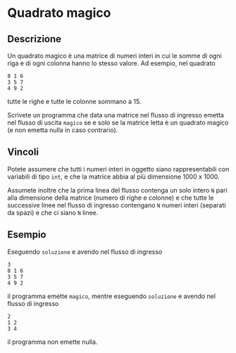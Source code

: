 Quadrato magico
===============

Descrizione
-----------

Un quadrato magico è una matrice di numeri interi in cui le somme di ogni riga e
di ogni colonna hanno lo stesso valore. Ad esempio, nel quadrato

    8 1 6
    3 5 7
    4 9 2

tutte le righe e tutte le colonne sommano a 15.

Scrivete un programma che data una matrice nel flusso di ingresso emetta nel
flusso di uscita `magico` se e solo se la matrice letta è un quadrato magico (e
non emetta nulla in caso contrario).


Vincoli
-------

Potete assumere che tutti i numeri interi in oggetto siano rappresentabili con
variabili di tipo `int`, e che la matrice abbia al più dimensione 1000 x 1000.

Assumete inoltre che la prima linea del flusso contenga un solo intero `N` pari
alla dimensione della matrice (numero di righe e colonne) e che tutte le
successive linee nel flusso di ingresso contengano `N` numeri interi (separati
da spazi) e che ci siano `N` linee.


Esempio
-------

Eseguendo `soluzione` e avendo nel flusso di ingresso

    3
    8 1 6
    3 5 7
    4 9 2

il programma emette `magico`, mentre eseguendo `soluzione` e avendo nel flusso
di ingresso

    2
    1 2
    3 4

il programma non emette nulla.
